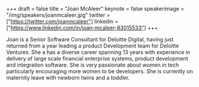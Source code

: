 +++
draft = false
title = "Joan McAleer"
keynote = false
speakerimage = "/img/speakers/joanmcaleer.jpg"
twitter = ["https://twitter.com/joanmcaleer"]
linkedin = ["https://www.linkedin.com/in/joan-mcaleer-83015533"]
+++

Joan is a Senior Software Consultant for Deloitte Digital, having just returned from a year leading a product Development team for Deloitte Ventures. She a has a diverse career spanning 13 years with experience in delivery of large scale financial enterprise systems, product development and integration software. She is very passionate about women in tech particularly encouraging more women to be developers. She is currently on maternity leave with newborn twins and a toddler.